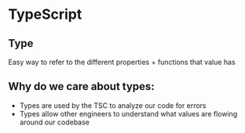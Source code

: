 # TypeScript

## Type
Easy way to refer to the different properties + functions that value has

## Why do we care about types:
* Types are used by the TSC to analyze our code for errors
* Types allow other engineers to understand what values are flowing around our codebase


